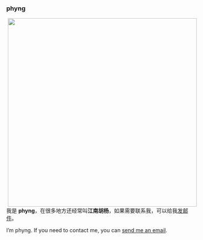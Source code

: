 ### phyng

<img align="right" width="500" src="https://github-readme-stats.vercel.app/api?username=phyng&count_private=true&show_icons=true&icon_color=0366d6&text_color=24292e&bg_color=ffffff&hide_title=true">

我是 **phyng**，在很多地方还经常叫**江南胡杨**，如果需要联系我，可以给我[发邮件](mailto:phyngk@gmail.com)。

I’m phyng. If you need to contact me, you can [send me an email](mailto:phyngk@gmail.com).

<!--
**phyng/phyng** is a ✨ _special_ ✨ repository because its `README.md` (this file) appears on your GitHub profile.

Here are some ideas to get you started:

- 🔭 I’m currently working on ...
- 🌱 I’m currently learning ...
- 👯 I’m looking to collaborate on ...
- 🤔 I’m looking for help with ...
- 💬 Ask me about ...
- 📫 How to reach me: ...
- 😄 Pronouns: ...
- ⚡ Fun fact: ...
-->
